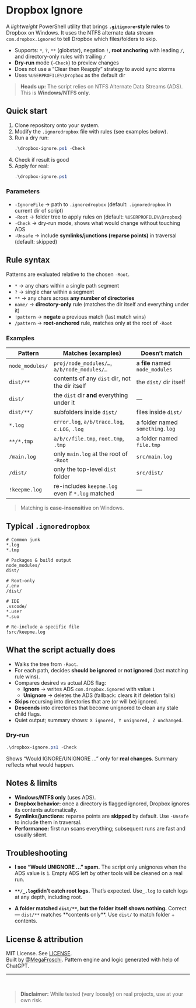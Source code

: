 # Dropbox Ignore

A _lightweight_ PowerShell utility that brings **`.gitignore`-style rules** to Dropbox on Windows.
It uses the NTFS alternate data stream `com.dropbox.ignored` to tell Dropbox which files/folders to skip.

-   Supports: `*`, `?`, `**` (globstar), negation `!`, **root anchoring** with leading `/`, and directory-only rules with trailing `/`
-   **Dry-run** mode (`-Check`) to preview changes
-   Does not use a “Clear then Reapply” strategy to avoid sync storms
-   Uses `%USERPROFILE%\Dropbox` as the default dir

> **Heads up:** The script relies on NTFS Alternate Data Streams (ADS). This is **Windows/NTFS only**.

## Quick start

1. Clone repository onto your system.
2. Modify the `.ignoredropbox` file with rules (see examples below).
3. Run a dry run:
    ```powershell
    .\dropbox-ignore.ps1 -Check
    ```
4. Check if result is good
5. Apply for real:
    ```powershell
    .\dropbox-ignore.ps1
    ```

### Parameters

-   `-IgnoreFile` → path to `.ignoredropbox` (default: `.ignoredropbox` in current dir of script)
-   `-Root` → folder tree to apply rules on (default: `%USERPROFILE%\Dropbox`)
-   `-Check` → dry-run mode, shows what would change without touching ADS
-   `-Unsafe` → include **symlinks/junctions (reparse points)** in traversal (default: skipped)

## Rule syntax

Patterns are evaluated relative to the chosen `-Root`.

-   `*` → any chars within a single path segment
-   `?` → single char within a segment
-   `**` → any chars across **any number of directories**
-   `name/` → **directory-only** rule (matches the dir itself and everything under it)
-   `!pattern` → **negate** a previous match (last match wins)
-   `/pattern` → **root-anchored** rule, matches only at the root of `-Root`

### Examples

| Pattern         | Matches (examples)                               | Doesn’t match                   |
| --------------- | ------------------------------------------------ | ------------------------------- |
| `node_modules/` | `proj/node_modules/…`, `a/b/node_modules/…`      | a **file** named `node_modules` |
| `dist/**`       | contents of any `dist` dir, not the dir itself   | the `dist/` dir itself          |
| `dist/`         | the `dist` dir **and** everything under it       | —                               |
| `dist/**/`      | subfolders inside `dist/`                        | files inside `dist/`            |
| `*.log`         | `error.log`, `a/b/trace.log`, `c.LOG`, `.log`    | a folder named `something.log`  |
| `**/*.tmp`      | `a/b/c/file.tmp`, `root.tmp`, `.tmp`             | a folder named `file.tmp`       |
| `/main.log`     | only `main.log` at the root of `-Root`           | `src/main.log`                  |
| `/dist/`        | only the top-level `dist` folder                 | `src/dist/`                     |
| `!keepme.log`   | re-includes `keepme.log` even if `*.log` matched | —                               |

> Matching is **case-insensitive** on Windows.

## Typical `.ignoredropbox`

```gitignore
# Common junk
*.log
*.tmp

# Packages & build output
node_modules/
dist/

# Root-only
/.env
/dist/

# IDE
.vscode/
*.user
*.suo

# Re-include a specific file
!src/keepme.log
```

## What the script actually does

-   Walks the tree from `-Root`.
-   For each path, decides **should be ignored** or **not ignored** (last matching rule wins).
-   Compares desired vs actual ADS flag:
    -   **Ignore** → writes ADS `com.dropbox.ignored` with value `1`
    -   **Unignore** → deletes the ADS (fallback: clears it if deletion fails)
-   **Skips** recursing into directories that are (or will be) ignored.
-   **Descends** into directories that become unignored to clean any stale child flags.
-   Quiet output; summary shows: `X ignored, Y unignored, Z unchanged`.

### Dry-run

```powershell
.\dropbox-ignore.ps1 -Check
```

Shows “Would IGNORE/UNIGNORE …” only for **real changes**.
Summary reflects what would happen.

## Notes & limits

-   **Windows/NTFS only** (uses ADS).
-   **Dropbox behavior:** once a directory is flagged ignored, Dropbox ignores its contents automatically.
-   **Symlinks/junctions:** reparse points are **skipped** by default. Use `-Unsafe` to include them in traversal.
-   **Performance:** first run scans everything; subsequent runs are fast and usually silent.

## Troubleshooting

-   **I see “Would UNIGNORE …” spam.**
    The script only unignores when the ADS value is `1`. Empty ADS left by other tools will be cleaned on a real run.

-   **`**/_.log`didn’t catch root logs.**
That’s expected. Use`_.log` to catch logs at any depth, including root.

-   **A folder matched `dist/**`, but the folder itself shows nothing.**
Correct — `dist/**` matches **contents only\*\*. Use `dist/` to match folder + contents.

## License & attribution

MIT License. See [LICENSE](./LICENSE). <br>
Built by [@MegaFroschi](https://github.com/MegaFroschi). Pattern engine and logic generated with help of ChatGPT.

---

<br>

> **Disclaimer:** While tested (very loosely) on real projects, use at your own risk.
